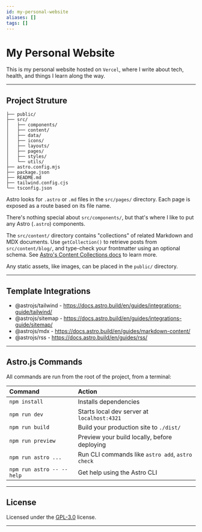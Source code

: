 ```yaml
---
id: my-personal-website
aliases: []
tags: []
---
```


# My Personal Website

This is my personal website hosted on `Vercel`, where I write about tech, health,
and things I learn along the way.

---

## Project Struture

```text
├── public/
├── src/
│   ├── components/
│   ├── content/
│   ├── data/
│   ├── icons/
│   ├── layouts/
│   ├── pages/
│   ├── styles/
│   └── utils/
├── astro.config.mjs
├── package.json
├── README.md
├── tailwind.config.cjs
└── tsconfig.json
```

Astro looks for `.astro` or `.md` files in the `src/pages/` directory. Each page
is exposed as a route based on its file name.

There's nothing special about `src/components/`, but that's where I like to put
any Astro (`.astro`) components.

The `src/content/` directory contains "collections" of related Markdown and MDX
documents. Use `getCollection()` to retrieve posts from `src/content/blog/`, and
type-check your frontmatter using an optional schema. See
[Astro's Content Collections docs](https://docs.astro.build/en/guides/content-collections/)
to learn more.

Any static assets, like images, can be placed in the `public/` directory.

---

## Template Integrations

- @astrojs/tailwind - <https://docs.astro.build/en/guides/integrations-guide/tailwind/>
- @astrojs/sitemap - <https://docs.astro.build/en/guides/integrations-guide/sitemap/>
- @astrojs/mdx - <https://docs.astro.build/en/guides/markdown-content/>
- @astrojs/rss - <https://docs.astro.build/en/guides/rss/>

---

## Astro.js Commands

All commands are run from the root of the project, from a terminal:

| Command                   | Action                                           |
| :------------------------ | :----------------------------------------------- |
| `npm install`             | Installs dependencies                            |
| `npm run dev`             | Starts local dev server at `localhost:4321`      |
| `npm run build`           | Build your production site to `./dist/`          |
| `npm run preview`         | Preview your build locally, before deploying     |
| `npm run astro ...`       | Run CLI commands like `astro add`, `astro check` |
| `npm run astro -- --help` | Get help using the Astro CLI                     |

---

## License

Licensed under the
[GPL-3.0](https://github.com/Aquabbas/abbashayder/blob/develop/LICENSE)
license.

---
